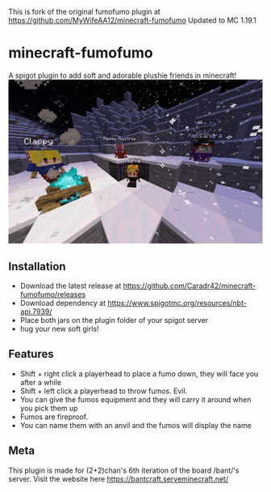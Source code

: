 This is fork of the original fumofumo plugin at https://github.com/MyWifeAA12/minecraft-fumofumo
Updated to MC 1.19.1

# minecraft-fumofumo
A spigot plugin to add soft and adorable plushie friends in minecraft!
![alt text](https://raw.githubusercontent.com/Caradr42/minecraft-fumofumo/main/snowyfumowonderland.png)
## Installation
* Download the latest release at https://github.com/Caradr42/minecraft-fumofumo/releases
* Download dependency at https://www.spigotmc.org/resources/nbt-api.7939/
* Place both jars on the plugin folder of your spigot server
* hug your new soft girls!
## Features
* Shift + right click a playerhead to place a fumo down, they will face you after a while
* Shift + left click a playerhead to throw fumos. Evil.
* You can give the fumos equipment and they will carry it around when you pick them up
* Fumos are fireproof.
* You can name them with an anvil and the fumos will display the name
## Meta
This plugin is made for (2+2)chan's 6th iteration of the board /bant/'s server. 
Visit the website here https://bantcraft.serveminecraft.net/

